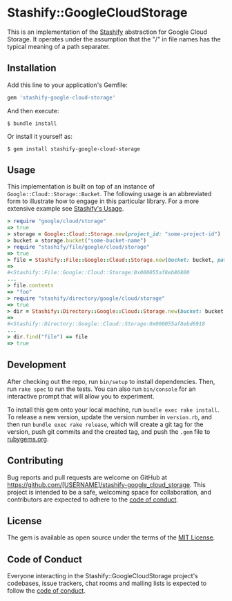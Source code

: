 # Stashify::GoogleCloudStorage

This is an implementation of the [Stashify](https://rubydoc.info/gems/stashify) abstraction for Google Cloud Storage. It operates under the assumption that the "/" in file names has the typical meaning of a path separater.

## Installation

Add this line to your application's Gemfile:

```ruby
gem 'stashify-google-cloud-storage'
```

And then execute:

    $ bundle install

Or install it yourself as:

    $ gem install stashify-google-cloud-storage

## Usage

This implementation is built on top of an instance of `Google::Cloud::Storage::Bucket`. The following usage is an abbreviated form to illustrate how to engage in this particular library. For a more extensive example see [Stashify's Usage](https://rubydoc.info/gems/stashify#usage).

```ruby
> require "google/cloud/storage"
=> true
> storage = Google::Cloud::Storage.new(project_id: "some-project-id")
> bucket = storage.bucket("some-bucket-name")
> require "stashify/file/google/cloud/storage"
=> true
> file = Stashify::File::Google::Cloud::Storage.new(bucket: bucket, path: "path/to/file")
=> 
#<Stashify::File::Google::Cloud::Storage:0x000055af8eb86800
...
> file.contents
=> "foo"
> require "stashify/directory/google/cloud/storage"
=> true
> dir = Stashify::Directory::Google::Cloud::Storage.new(bucket: bucket, path: "path/to")
=> 
#<Stashify::Directory::Google::Cloud::Storage:0x000055af8ebd6918
...
> dir.find("file") == file
=> true
```

## Development

After checking out the repo, run `bin/setup` to install dependencies. Then, run `rake spec` to run the tests. You can also run `bin/console` for an interactive prompt that will allow you to experiment.

To install this gem onto your local machine, run `bundle exec rake install`. To release a new version, update the version number in `version.rb`, and then run `bundle exec rake release`, which will create a git tag for the version, push git commits and the created tag, and push the `.gem` file to [rubygems.org](https://rubygems.org).

## Contributing

Bug reports and pull requests are welcome on GitHub at https://github.com/[USERNAME]/stashify-google_cloud_storage. This project is intended to be a safe, welcoming space for collaboration, and contributors are expected to adhere to the [code of conduct](https://github.com/[USERNAME]/stashify-google_cloud_storage/blob/main/CODE_OF_CONDUCT.md).

## License

The gem is available as open source under the terms of the [MIT License](https://opensource.org/licenses/MIT).

## Code of Conduct

Everyone interacting in the Stashify::GoogleCloudStorage project's codebases, issue trackers, chat rooms and mailing lists is expected to follow the [code of conduct](https://github.com/[USERNAME]/stashify-google_cloud_storage/blob/main/CODE_OF_CONDUCT.md).
